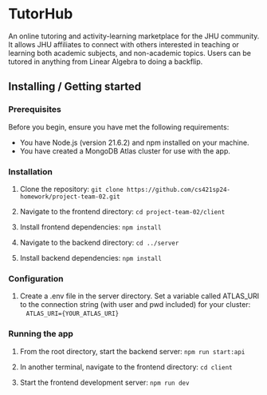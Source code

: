 # TutorHub

An online tutoring and activity-learning marketplace for the JHU community. It allows JHU affiliates to connect with others interested in teaching or learning both academic subjects, and non-academic topics. Users can be tutored in anything from Linear Algebra to doing a backflip.

## Installing / Getting started

### Prerequisites

Before you begin, ensure you have met the following requirements:
- You have Node.js (version 21.6.2) and npm installed on your machine.
- You have created a MongoDB Atlas cluster for use with the app.

### Installation

1. Clone the repository: ```git clone https://github.com/cs421sp24-homework/project-team-02.git```

2. Navigate to the frontend directory: ```cd project-team-02/client```

3. Install frontend dependencies: ```npm install```

4. Navigate to the backend directory: ```cd ../server```

5. Install backend dependencies: ```npm install```

### Configuration

1. Create a .env file in the server directory. Set a variable called ATLAS_URI to the connection string (with user and pwd included) for your cluster:
   ```ATLAS_URI={YOUR_ATLAS_URI}```

### Running the app

1. From the root directory, start the backend server: ```npm run start:api```

2. In another terminal, navigate to the frontend directory: ```cd client```

3. Start the frontend development server: ```npm run dev```

